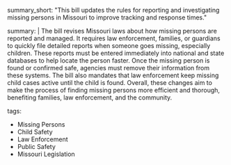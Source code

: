 summary_short: "This bill updates the rules for reporting and investigating missing persons in Missouri to improve tracking and response times."

summary: |
  The bill revises Missouri laws about how missing persons are reported and managed. It requires law enforcement, families, or guardians to quickly file detailed reports when someone goes missing, especially children. These reports must be entered immediately into national and state databases to help locate the person faster. Once the missing person is found or confirmed safe, agencies must remove their information from these systems. The bill also mandates that law enforcement keep missing child cases active until the child is found. Overall, these changes aim to make the process of finding missing persons more efficient and thorough, benefiting families, law enforcement, and the community.

tags:
  - Missing Persons
  - Child Safety
  - Law Enforcement
  - Public Safety
  - Missouri Legislation
